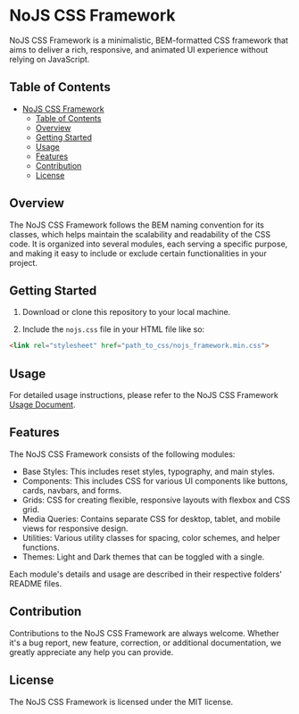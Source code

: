 # NoJS CSS Framework

NoJS CSS Framework is a minimalistic, BEM-formatted CSS framework that aims to deliver a rich, responsive, and animated UI experience without relying on JavaScript.

## Table of Contents

- [NoJS CSS Framework](#nojs-css-framework)
  - [Table of Contents](#table-of-contents)
  - [Overview](#overview)
  - [Getting Started](#getting-started)
  - [Usage](#usage)
  - [Features](#features)
  - [Contribution](#contribution)
  - [License](#license)

## Overview

The NoJS CSS Framework follows the BEM naming convention for its classes, which helps maintain the scalability and readability of the CSS code. It is organized into several modules, each serving a specific purpose, and making it easy to include or exclude certain functionalities in your project.

## Getting Started

1. Download or clone this repository to your local machine.

2. Include the `nojs.css` file in your HTML file like so:

```html
<link rel="stylesheet" href="path_to_css/nojs_framework.min.css">
```

## Usage

For detailed usage instructions, please refer to the NoJS CSS Framework [Usage Document](Usage.md).

## Features

The NoJS CSS Framework consists of the following modules:

- Base Styles: This includes reset styles, typography, and main styles.
- Components: This includes CSS for various UI components like buttons, cards, navbars, and forms.
- Grids: CSS for creating flexible, responsive layouts with flexbox and CSS grid.
- Media Queries: Contains separate CSS for desktop, tablet, and mobile views for responsive design.
- Utilities: Various utility classes for spacing, color schemes, and helper functions.
- Themes: Light and Dark themes that can be toggled with a single.

Each module's details and usage are described in their respective folders' README files.

## Contribution

Contributions to the NoJS CSS Framework are always welcome. Whether it's a bug report, new feature, correction, or additional documentation, we greatly appreciate any help you can provide.

## License

The NoJS CSS Framework is licensed under the MIT license.